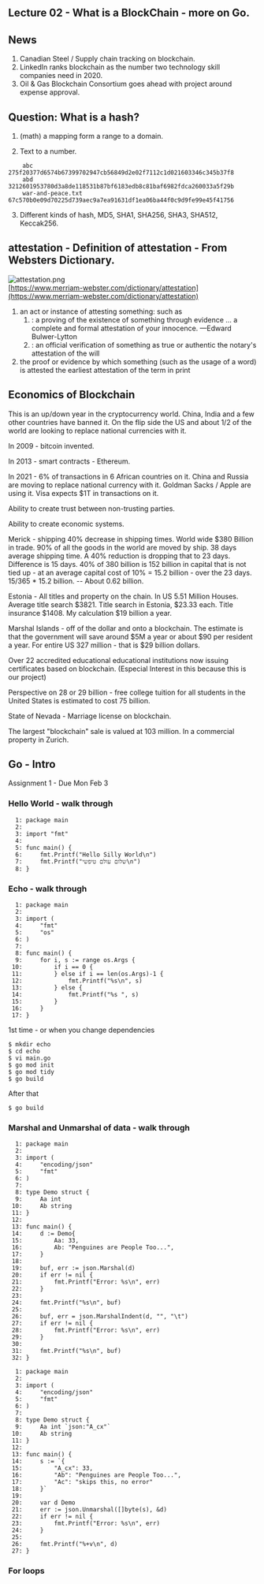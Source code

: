 

<style>
.pagebreak { page-break-before: always; }
.half { height: 200px; }
</style>
<style>
.pagebreak { page-break-before: always; }
.half { height: 200px; }
.markdown-body {
	font-size: 12px;
}
.markdown-body td {
	font-size: 12px;
}
</style>


Lecture 02 - What is a BlockChain - more on Go.
----------------

## News

1. Canadian Steel / Supply chain tracking on blockchain.
2. LinkedIn ranks blockchain as the number two technology skill companies need in 2020.
3. Oil & Gas Blockchain Consortium goes ahead with project around expense approval.

## Question: What is a **hash**?

1. (math) a mapping form a range to a domain.

2. Text to a number.
```
	abc               275f20377d6574b67399702947cb56849d2e02f7112c1d021603346c345b37f8
	abd               3212601953780d3a8de118531b87bf6183edb8c81baf6982fdca260033a5f29b
	war-and-peace.txt 67c570b0e09d70225d739aec9a7ea91631df1ea06ba44f0c9d9fe99e45f41756
```

3. Different kinds of hash, MD5, SHA1, SHA256, SHA3, SHA512, Keccak256.




## **attestation** - Definition of attestation - From Websters Dictionary.

![attestation.png](attestation.png)<br>
[https://www.merriam-webster.com/dictionary/attestation](https://www.merriam-webster.com/dictionary/attestation)


1. an act or instance of attesting something: such as
	1. : a proving of the existence of something through evidence
	  … a complete and formal attestation of your innocence. —Edward Bulwer-Lytton
	2. : an official verification of something as true or authentic the notary's attestation of the will
2. the proof or evidence by which something (such as the usage of a word) is attested the earliest attestation of the term in print


## Economics of Blockchain

This is an up/down year in the cryptocurrency world. China, India and a few other countries have banned it.
On the flip side the US and about 1/2 of the world are looking to replace national currencies with it.

In 2009 - bitcoin invented.  

In 2013 - smart contracts - Ethereum.

In 2021 - 6% of transactions in 6 African countries on it.
China and Russia are moving to replace national currency with it.
Goldman Sacks / Apple are using it.  Visa expects $1T in transactions on it.

Ability to create trust between non-trusting parties.

Ability to create economic systems.

Merick - shipping 40% decrease in shipping times.  World wide $380 Billion in trade.  90% of all the goods
in the world are moved by ship.  38 days average shipping time. A 40% reduction is dropping that to 23 days.
Difference is 15 days.  40% of 380 billion is 152 billion in capital that is not tied up - at an average
capital cost of 10% = 15.2 billion - over the 23 days.  15/365 * 15.2 billion. -- About 0.62 billion.

Estonia - All titles and property on the chain.  In US 5.51 Million Houses.  Average title search $3821.
Title search in Estonia, $23.33 each.  Title insurance $1408.  My calculation $19 billion a year.

Marshal Islands - off of the dollar and onto a blockchain.   The estimate is that the government will
save around $5M a year or about $90 per resident a year.  For entire US 327 million - that is $29 billion
dollars.

Over 22 accredited educational educational institutions now issuing certificates based on blockchain.
(Especial Interest in this because this is our project)

Perspective on 28 or 29 billion - free college tuition for all students in the United States is
estimated to cost 75 billion.

State of Nevada - Marriage license on blockchain.  

The largest "blockchain" sale is valued at 103 million.   In a commercial property in Zurich.

## Go - Intro

Assignment 1 - Due Mon Feb 3

### Hello World - walk through

```
  1: package main
  2: 
  3: import "fmt"
  4: 
  5: func main() {
  6:     fmt.Printf("Hello Silly World\n")
  7:     fmt.Printf("שלום עולם טיפשי\n")
  8: }

```

### Echo - walk through

```
  1: package main
  2: 
  3: import (
  4:     "fmt"
  5:     "os"
  6: )
  7: 
  8: func main() {
  9:     for i, s := range os.Args {
 10:         if i == 0 {
 11:         } else if i == len(os.Args)-1 {
 12:             fmt.Printf("%s\n", s)
 13:         } else {
 14:             fmt.Printf("%s ", s)
 15:         }
 16:     }
 17: }

```

1st time - or when you change dependencies

```
$ mkdir echo
$ cd echo
$ vi main.go
$ go mod init
$ go mod tidy
$ go build
```

After that

```
$ go build
```

### Marshal and Unmarshal of data - walk through

```
  1: package main
  2: 
  3: import (
  4:     "encoding/json"
  5:     "fmt"
  6: )
  7: 
  8: type Demo struct {
  9:     Aa int
 10:     Ab string
 11: }
 12: 
 13: func main() {
 14:     d := Demo{
 15:         Aa: 33,
 16:         Ab: "Penguines are People Too...",
 17:     }
 18: 
 19:     buf, err := json.Marshal(d)
 20:     if err != nil {
 21:         fmt.Printf("Error: %s\n", err)
 22:     }
 23: 
 24:     fmt.Printf("%s\n", buf)
 25: 
 26:     buf, err = json.MarshalIndent(d, "", "\t")
 27:     if err != nil {
 28:         fmt.Printf("Error: %s\n", err)
 29:     }
 30: 
 31:     fmt.Printf("%s\n", buf)
 32: }

```

```
  1: package main
  2: 
  3: import (
  4:     "encoding/json"
  5:     "fmt"
  6: )
  7: 
  8: type Demo struct {
  9:     Aa int `json:"A_cx"`
 10:     Ab string
 11: }
 12: 
 13: func main() {
 14:     s := `{
 15:         "A_cx": 33,
 16:         "Ab": "Penguines are People Too...",
 17:         "Ac": "skips this, no error"
 18:     }`
 19: 
 20:     var d Demo
 21:     err := json.Unmarshal([]byte(s), &d)
 22:     if err != nil {
 23:         fmt.Printf("Error: %s\n", err)
 24:     }
 25: 
 26:     fmt.Printf("%+v\n", d)
 27: }

```

### For loops



